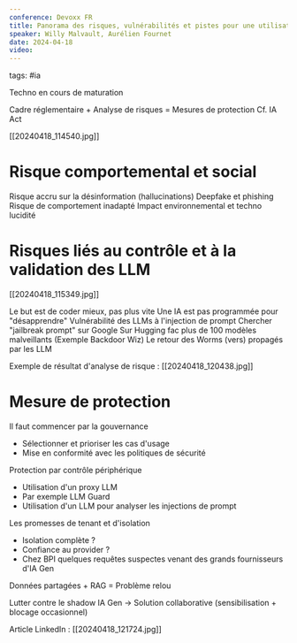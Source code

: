 ```yaml
---
conference: Devoxx FR
title: Panorama des risques, vulnérabilités et pistes pour une utilisation plus sûre de l'IA générative
speaker: Willy Malvault, Aurélien Fournet
date: 2024-04-18
video:
---
```

tags: #ia 

Techno en cours de maturation

Cadre réglementaire + Analyse de risques = Mesures de protection
Cf. IA Act

[[20240418_114540.jpg]]
# Risque comportemental et social

Risque accru sur la désinformation (hallucinations)
Deepfake et phishing
Risque de comportement inadapté
Impact environnemental et techno lucidité

# Risques liés au contrôle et à la validation des LLM

[[20240418_115349.jpg]]

Le but est de coder mieux, pas plus vite
Une IA est pas programmée pour "désapprendre"
Vulnérabilité des LLMs à l'injection de prompt
Chercher "jailbreak prompt" sur Google
Sur Hugging fac plus de 100 modèles malveillants (Exemple Backdoor Wiz)
Le retour des Worms (vers) propagés par les LLM

Exemple de résultat d'analyse de risque :
[[20240418_120438.jpg]]
# Mesure de protection

Il faut commencer par la gouvernance
- Sélectionner et prioriser les cas d'usage
- Mise en conformité avec les politiques de sécurité

Protection par contrôle périphérique
- Utilisation d'un proxy LLM
- Par exemple LLM Guard
- Utilisation d'un LLM pour analyser les injections de prompt

Les promesses de tenant et d'isolation
- Isolation complète ?
- Confiance au provider ?
- Chez BPI quelques requêtes suspectes venant des grands fournisseurs d'IA Gen

Données partagées + RAG = Problème relou

Lutter contre le shadow IA Gen
-> Solution collaborative (sensibilisation + blocage occasionnel)

Article LinkedIn : 
[[20240418_121724.jpg]]










